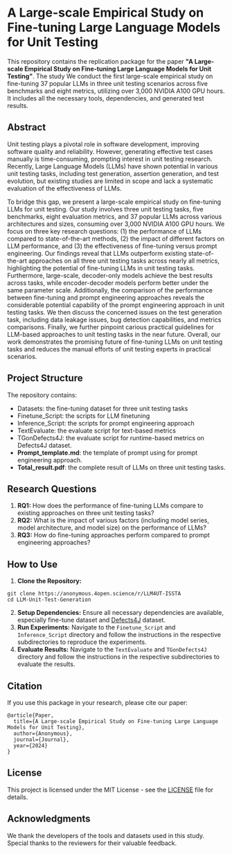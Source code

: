 # A Large-scale Empirical Study on Fine-tuning Large Language Models for Unit Testing

This repository contains the replication package for the paper **"A Large-scale Empirical Study on Fine-tuning Large Language Models for Unit Testing"**. The study We conduct the first large-scale empirical study on fine-tuning 37 popular
LLMs in three unit testing scenarios across five benchmarks and eight metrics, utilizing over 3,000 NVIDIA A100 GPU hours. It includes all the necessary tools, dependencies, and generated test results.


## Abstract

Unit testing plays a pivotal role in software development, improving software quality and reliability. However, generating effective test cases manually is time-consuming, prompting interest in unit testing research. 
Recently, Large Language Models (LLMs) have shown potential in various unit testing tasks, including test generation, assertion generation, and test evolution, but existing studies are limited in scope and lack a systematic evaluation of the effectiveness of LLMs. 

To bridge this gap, we present a large-scale empirical study on fine-tuning LLMs for unit testing.
Our study involves three unit testing tasks, five benchmarks, eight evaluation metrics, and 37 popular LLMs across various architectures and sizes, consuming over 3,000 NVIDIA A100 GPU hours. 
We focus on three key research questions: (1) the performance of LLMs compared to state-of-the-art methods, (2) the impact of different factors on LLM performance, and (3) the effectiveness of fine-tuning versus prompt engineering. 
Our findings reveal that LLMs outperform existing state-of-the-art approaches on all three unit testing tasks across nearly all metrics, highlighting the potential of fine-tuning LLMs in unit testing tasks. 
Furthermore, large-scale, decoder-only models achieve the best results across tasks, while encoder-decoder models perform better under the same parameter scale. 
Additionally, the comparison of the performance between fine-tuning and prompt engineering approaches reveals the considerable potential capability of the prompt engineering approach in unit testing tasks. 
We then discuss the concerned issues on the test generation task, including data leakage issues, bug detection capabilities, and metrics comparisons. 
Finally, we further pinpoint carious practical guidelines for LLM-based approaches to unit testing tasks in the near future.
Overall, our work demonstrates the promising future of fine-tuning LLMs on unit testing tasks and reduces the manual efforts of unit testing experts in practical scenarios.

## Project Structure

The repository contains:
- Datasets: the fine-tuning dataset for three unit testing tasks
- Finetune_Script: the scripts for LLM finetuning
- Inference_Script: the scripts for prompt engineering approach
- TextEvaluate: the evaluate script for text-based metrics
- TGonDefects4J: the evaluate script for runtime-based metrics on Defects4J dataset.
- **Prompt_template.md**: the template of prompt using for prompt engineering approach.
- **Total_result.pdf**: the complete result of LLMs on three unit testing tasks.

## Research Questions
1. **RQ1:** How does the performance of fine-tuning LLMs compare to existing approaches on three unit testing tasks?
2. **RQ2:** What is the impact of various factors (including model series, model architecture, and model size) on the performance of LLMs?
3. **RQ3:** How do fine-tuning approaches perform compared to prompt engineering approaches?

## How to Use
1. **Clone the Repository:**
```
git clone https://anonymous.4open.science/r/LLM4UT-ISSTA
cd LLM-Unit-Test-Generation
```
2. **Setup Dependencies:** 
Ensure all necessary dependencies are available, especially fine-tune dataset and [Defects4J](https://github.com/rjust/defects4j) dataset.
3. **Run Experiments:**
Navigate to the `Finetune_Script` and `Inference_Script` directory and follow the instructions in the respective subdirectories to reproduce the experiments.
4. **Evaluate Results:**
Navigate to the `TextEvaluate` and `TGonDefects4J` directory and follow the instructions in the respective subdirectories to evaluate the results.

## Citation
If you use this package in your research, please cite our paper:

```
@article{Paper,
  title={A Large-scale Empirical Study on Fine-tuning Large Language Models for Unit Testing},
  author={Anonymous},
  journal={Journal},
  year={2024}
}
```


## License

This project is licensed under the MIT License - see the [LICENSE](LICENSE) file for details.

## Acknowledgments

We thank the developers of the tools and datasets used in this study. Special thanks to the reviewers for their valuable feedback.